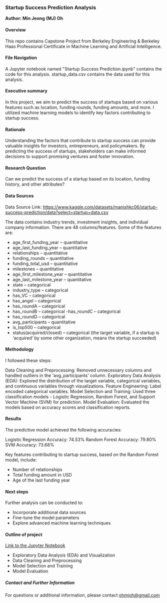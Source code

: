 ### Startup Success Prediction Analysis

**Author: Min Jeong (MJ) Oh**

#### Overview
This repo contains Capstone Project from Berkeley Engineering & Berkeley Haas Professional Certificate in Machine Learning and Artificial Intelligence.


#### File Navigation
A Jupyter notebook named "Startup Success Prediction.ipynb" contains the code for this analysis. startup_data.csv contains the data used for this analysis.


#### Executive summary
In this project, we aim to predict the success of startups based on various features such as location, funding rounds, funding amounts, and more. I utilized machine learning models to identify key factors contributing to startup success.


#### Rationale
Understanding the factors that contribute to startup success can provide valuable insights for investors, entrepreneurs, and policymakers. By predicting the success of startups, stakeholders can make informed decisions to support promising ventures and foster innovation.

#### Research Question
Can we predict the success of a startup based on its location, funding history, and other attributes?

#### Data Sources
Data Source Link: https://www.kaggle.com/datasets/manishkc06/startup-success-prediction/data?select=startup+data.csv

The data contains industry trends, investment insights, and individual company information. There are 48 columns/features. Some of the features are:

- age_first_funding_year – quantitative
- age_last_funding_year – quantitative
- relationships – quantitative
- funding_rounds – quantitative
- funding_total_usd – quantitative
- milestones – quantitative
- age_first_milestone_year – quantitative
- age_last_milestone_year – quantitative
- state – categorical
- industry_type – categorical
- has_VC – categorical
- has_angel – categorical
- has_roundA – categorical
- has_roundB – categorical
 -has_roundC – categorical
- has_roundD – categorical
- avg_participants – quantitative
- is_top500 – categorical
- status(acquired/closed) – categorical (the target variable, if a startup is ‘acquired’ by some other organization, means the startup succeeded)

#### Methodology
I followed these steps:

Data Cleaning and Preprocessing: Removed unnecessary columns and handled outliers in the 'avg_participants' column.
Exploratory Data Analysis (EDA): Explored the distribution of the target variable, categorical variables, and continuous variables through visualizations.
Feature Engineering: Label encoded categorical variables.
Model Selection and Training: Used three classification models - Logistic Regression, Random Forest, and Support Vector Machine (SVM) for prediction.
Model Evaluation: Evaluated the models based on accuracy scores and classification reports.


#### Results
The predictive model achieved the following accuracies:

Logistic Regression Accuracy: 74.53%
Random Forest Accuracy: 79.80%
SVM Accuracy: 73.68%

Key features contributing to startup success, based on the Random Forest model, include:

- Number of relationships
- Total funding amount in USD
- Age of the last funding year 


#### Next steps
Further analysis can be conducted to:

- Incorporate additional data sources
- Fine-tune the model parameters
- Explore advanced machine learning techniques

#### Outline of project
[Link to the Jupyter Notebook](https://)

- Exploratory Data Analysis (EDA) and Visualization
- Data Cleaning and Preprocessing
- Model Selection and Training
- Model Evaluation


##### Contact and Further Information
For questions or additional information, please contact ohmjoh@gmail.com

